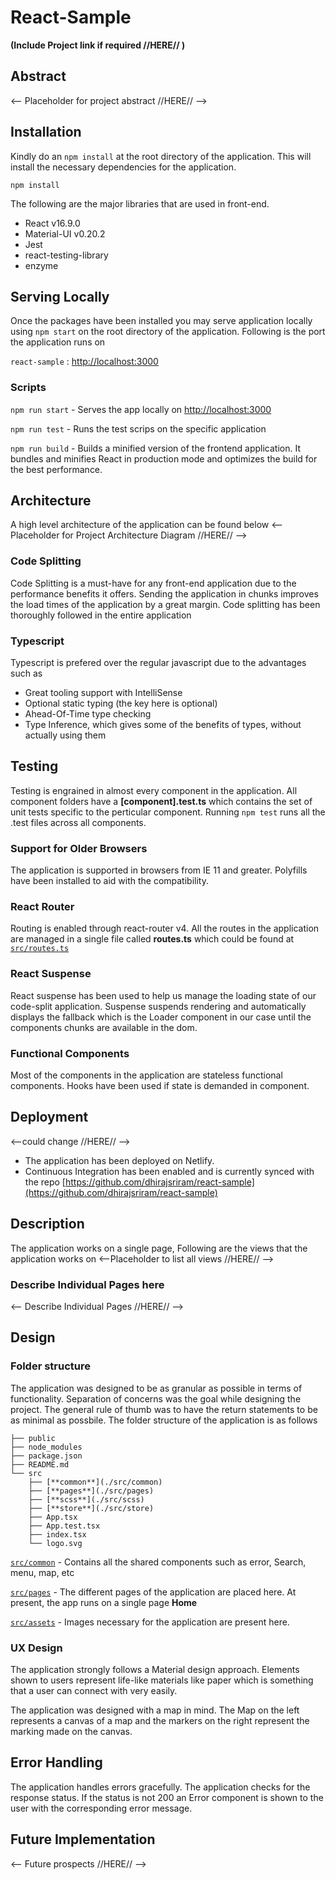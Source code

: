 
# React-Sample

**(Include Project link if required //HERE// )**

## Abstract

<-- Placeholder for project abstract //HERE// -->

## Installation

Kindly do an `npm install` at the root directory of the application. This will install the necessary dependencies for the application. 

```
npm install 
```

The following are the major libraries that are used in front-end.
- React v16.9.0
- Material-UI v0.20.2
- Jest 
- react-testing-library
- enzyme

## Serving Locally

Once the packages have been installed you may serve application locally using `npm start` on the root directory of the application. Following is the port the application runs on

`react-sample` :  [http://localhost:3000](http://localhost:3000)

### Scripts

`npm run start` - Serves the app locally on [http://localhost:3000](http://localhost:3000)

`npm run test` - Runs the test scrips on the specific application

`npm run build` - Builds a minified version of the frontend application. It bundles and minifies React in production mode and optimizes the build for the best performance.

## Architecture

A high level architecture of the application can be found below
<-- Placeholder for Project Architecture Diagram //HERE// -->

### Code Splitting

Code Splitting is a must-have for any front-end application due to the performance benefits it offers. Sending the application in chunks improves the load times of the application by a great margin. Code splitting has been thoroughly followed in the entire application

### Typescript

Typescript is prefered over the regular javascript due to the advantages such as
- Great tooling support with IntelliSense
- Optional static typing (the key here is optional)
- Ahead-Of-Time type checking
- Type Inference, which gives some of the benefits of types, without actually using them

## Testing

Testing is engrained in almost every component in the application. All component folders have a **[component].test.ts** which contains the set of unit tests specific to the perticular component. Running `npm test` runs all the .test files across all components.

### Support for Older Browsers

The application is supported in browsers from IE 11 and greater. Polyfills have been installed to aid with the compatibility.

### React Router

Routing is enabled through react-router v4. All the routes in the application are managed in a single file called **routes.ts** which could be found at [`src/routes.ts`](./src/routes.ts)

### React Suspense

React suspense has been used to help us manage the loading state of our code-split application. Suspense suspends rendering and automatically displays the fallback which is the Loader component in our case until the components chunks are available in the dom.

### Functional Components

Most of the components in the application are stateless functional components. Hooks have been used if state is demanded in component.

## Deployment
<--could change //HERE// -->
- The application has been deployed on Netlify.
- Continuous Integration has been enabled and is currently synced with the repo [https://github.com/dhirajsriram/react-sample](https://github.com/dhirajsriram/react-sample)

## Description

The application works on a single page, Following are the views that the application works on
<--Placeholder to list all views //HERE// -->

### Describe Individual Pages here

<-- Describe Individual Pages //HERE// -->

## Design

### Folder structure

The application was designed to be as granular as possible in terms of functionality. Separation of concerns was the goal while designing the project. The general rule of thumb was to have the return statements to be as minimal as possbile. The folder structure of the application is as follows

```
├── public
├── node_modules
├── package.json
├── README.md
└── src
    ├── [**common**](./src/common)
    ├── [**pages**](./src/pages)
    ├── [**scss**](./src/scss)
    ├── [**store**](./src/store)
    ├── App.tsx
    ├── App.test.tsx
    ├── index.tsx
    └── logo.svg
```

[`src/common`](./src/common) - Contains all the shared components such as error, Search, menu, map, etc

[`src/pages`](./src/pages) - The different pages of the application are placed here. At present, the app runs on a single page **Home**

[`src/assets`](./src/assets) - Images necessary for the application are present here.

### UX Design

The application strongly follows a Material design approach. Elements shown to users represent life-like materials like paper which is something that a user can connect with very easily.

The application was designed with a map in mind. The Map on the left represents a canvas of a map and the markers on the right represent the marking made on the canvas.

## Error Handling

The application handles errors gracefully. The application checks for the response status. If the status is not 200 an Error component is shown to the user with the corresponding error message.

## Future Implementation

<-- Future prospects //HERE// -->

